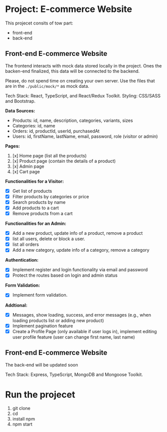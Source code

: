 # Project: E-commerce Website

This projecet consits of tow part:

- front-end
- back-end

## Front-end E-commerce Website

The frontend interacts with mock data stored locally in the project. Ones the backen-end finalized, this data will be connected to the backend.

Please, do not spend time on creating your own server. Use the files that are in the `./public/mock/*` as mock data.

Tech Stack: React, TypeScript, and React/Redux Toolkit. Styling: CSS/SASS and Bootstrap.

**Data Sources:**

- Products: id, name, description, categories, variants, sizes
- Categories: id, name
- Orders: id, productId, userId, purchasedAt
- Users: id, firstName, lastName, email, password, role (visitor or admin)

**Pages:**

1. [x] Home page (list all the products)
2. [x] Product page (contain the details of a product)
3. [x] Admin page
4. [x] Cart page

**Functionalities for a Visitor:**

- [x] Get list of products
- [x] Filter products by categories or price
- [x] Search products by name
- [x] Add products to a cart
- [x] Remove products from a cart

**Functionalities for an Admin:**

- [x] Add a new product, update info of a product, remove a product
- [x] list all users, delete or block a user.
- [x] list all orders
- [x] Add a new category, update info of a category, remove a category

**Authentication:**

- [x] Implement register and login functionality via email and password
- [x] Protect the routes based on login and admin status

**Form Validation:**

- [x] Implement form validation.

**Addtional:**

- [x] Messages, show loading, success, and error messages (e.g., when loading products list or adding new product)
- [x] Implement pagination feature
- [x] Create a Profile Page (only available if user logs in), implement editing user profile feature (user can change first name, last name)

## Front-end E-commerce Website

The back-end will be updated soon

Tech Stack: Express, TypeScript, MongoDB and Mongoose Toolkit.

# Run the projecet

1. git clone
2. cd
3. install npm
4. npm start
